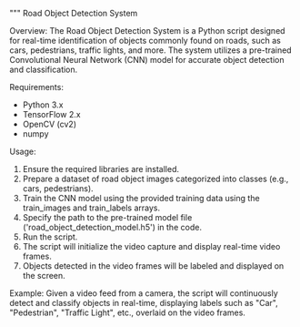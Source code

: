 """
Road Object Detection System

Overview:
The Road Object Detection System is a Python script designed for real-time identification of objects commonly found on roads, such as cars, pedestrians, traffic lights, and more. The system utilizes a pre-trained Convolutional Neural Network (CNN) model for accurate object detection and classification.

Requirements:
- Python 3.x
- TensorFlow 2.x
- OpenCV (cv2)
- numpy

Usage:
1. Ensure the required libraries are installed.
2. Prepare a dataset of road object images categorized into classes (e.g., cars, pedestrians).
3. Train the CNN model using the provided training data using the train_images and train_labels arrays.
4. Specify the path to the pre-trained model file ('road_object_detection_model.h5') in the code.
5. Run the script.
6. The script will initialize the video capture and display real-time video frames.
7. Objects detected in the video frames will be labeled and displayed on the screen.

Example:
Given a video feed from a camera, the script will continuously detect and classify objects in real-time, displaying labels such as "Car", "Pedestrian", "Traffic Light", etc., overlaid on the video frames.



